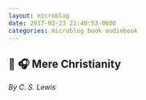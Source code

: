 ```yaml
---
layout: microblog
date: 2017-03-23 21:40:53-0600
categories: microblog book audiobook
---
```

## 📖 🎧 Mere Christianity
*By C. S. Lewis*